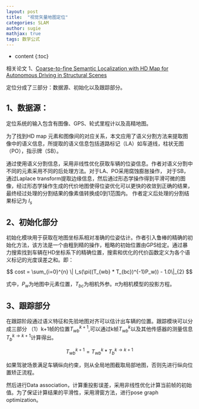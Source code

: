 ```yaml
---
layout: post
title:  "视觉矢量地图定位"
categories: SLAM
author: sugie
mathjax: true
tags: 数学公式
---
```


* content
{:toc}

相关论文
1、[Coarse-to-fine Semantic Localization with HD Map for Autonomous Driving in Structural Scenes](https://arxiv.org/pdf/2107.02557.pdf)

定位分成了三部分：数据源、初始化以及跟踪部分。

## 1、数据源：

定位系统的输入包含有图像、GPS、轮式里程计以及高精地图。

为了找到HD map 元素和图像间的对应关系，本文应用了语义分割方法来提取图像中的语义信息，所提取的语义信息包括道路标记（LA）如车道线，柱状无图（PO），指示牌（SB）。

通过使用语义分割信息，采用非线性优化获取车辆的位姿信息。作者对语义分割中不同的元素采用不同的后处理方法。对于LA、PO采用腐蚀膨胀操作，
对于SB，通过Laplace transform提取边缘信息，然后通过形态学操作得到平滑可微的图像，经过形态学操作生成的代价地图使得位姿优化可以更快的收敛到正确的结果，最终经过处理的分割结果的像素值转换成0到1范围内。
作者定义后处理的分割结果标记为 $I_s$

## 2、初始化部分

初始化模块用于获取在地图坐标系相对准确的位姿估计。作者引入鲁棒的精确的初始化方法，该方法是一个由粗到精的操作，粗略的初始位置由GPS给定。通过暴力搜索找到车辆在HD坐标系下的精确位置，搜索和优化的代价函数定义为各个语义标记的光度误差之和。即：

  $$ cost = \sum_{i=0}^{n} \| I_s(\pi((T_{wb} * T_{bc})^{-1}P_w)) - 1.0\|_{2} $$
  
  式中，$P_w$为地图中元素位置，$T_{bc}$为相机外参。$\pi$为相机模型的投影方程。
  
## 3、跟踪部分

在跟踪阶段通过语义特征和先验地图对齐可以估计出车辆的位置。跟踪模块可以分成三部分
（1）k+1帧的位置$T_{wb}^{k+1}$,可以通过k帧$T_{wb}^{k}$以及其他传感器的测量信息$T_{b}^{k{\rightarrow}k+1}$计算得出。

$$T_{wb}^{k+1} = T_{wb}^{k} * T_b^{k{\rightarrow}k+1}$$

如果驾驶场景满足车辆纵向约束，则从全局地图截取局部地图，否则先进行纵向位置矫正流程。

然后进行Data association，计算重投影误差，采用非线性优化计算当前帧的初始值。为了保证计算结果的平滑性，采用滑窗方法，进行pose graph optimization。
